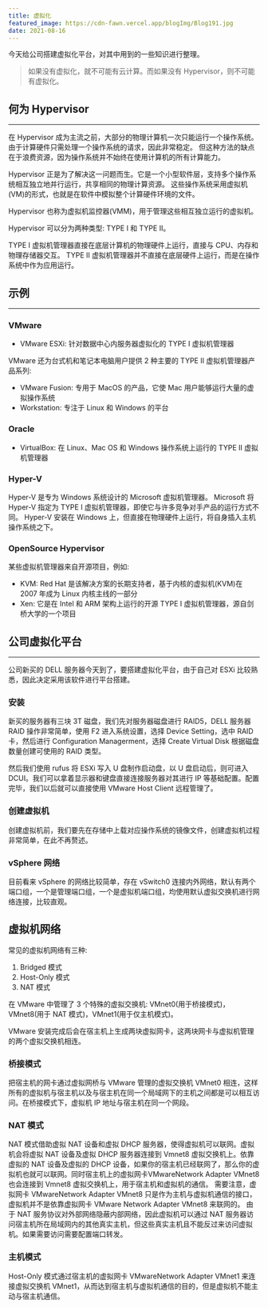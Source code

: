 ```yaml
---
title: 虚拟化
featured_image: https://cdn-fawn.vercel.app/blogImg/Blog191.jpg
date: 2021-08-16
---
```


今天给公司搭建虚拟化平台，对其中用到的一些知识进行整理。

> 如果没有虚拟化，就不可能有云计算。而如果没有 Hypervisor，则不可能有虚拟化。

## 何为 Hypervisor
***  
在 Hypervisor 成为主流之前，大部分的物理计算机一次只能运行一个操作系统。由于计算硬件只需处理一个操作系统的请求，因此非常稳定。 但这种方法的缺点在于浪费资源，因为操作系统并不始终在使用计算机的所有计算能力。

Hypervisor 正是为了解决这一问题而生。它是一个小型软件层，支持多个操作系统相互独立地并行运行，共享相同的物理计算资源。
这些操作系统采用虚拟机(VM)的形式，也就是在软件中模拟整个计算硬件环境的文件。

Hypervisor 也称为虚拟机监控器(VMM)，用于管理这些相互独立运行的虚拟机。

Hypervisor 可以分为两种类型: TYPE I 和 TYPE II。

TYPE I 虚拟机管理器直接在底层计算机的物理硬件上运行，直接与 CPU、内存和物理存储器交互。
TYPE II 虚拟机管理器并不直接在底层硬件上运行，而是在操作系统中作为应用运行。

## 示例
***  
### VMware
- VMware ESXi: 针对数据中心内服务器虚拟化的 TYPE I 虚拟机管理器

VMware 还为台式机和笔记本电脑用户提供 2 种主要的 TYPE II 虚拟机管理器产品系列: 
- VMware Fusion: 专用于 MacOS 的产品，它使 Mac 用户能够运行大量的虚拟操作系统
- Workstation: 专注于 Linux 和 Windows 的平台

### Oracle
- VirtualBox: 在 Linux、Mac OS 和 Windows 操作系统上运行的 TYPE II 虚拟机管理器

### Hyper-V
Hyper-V 是专为 Windows 系统设计的 Microsoft 虚拟机管理器。
Microsoft 将 Hyper-V 指定为 TYPE I 虚拟机管理器，即使它与许多竞争对手产品的运行方式不同。 Hyper-V 安装在 Windows 上，但直接在物理硬件上运行，将自身插入主机操作系统之下。 

### OpenSource Hypervisor
某些虚拟机管理器来自开源项目，例如:
- KVM: Red Hat 是该解决方案的长期支持者，基于内核的虚拟机(KVM)在 2007 年成为 Linux 内核主线的一部分
- Xen: 它是在 Intel 和 ARM 架构上运行的开源 TYPE I 虚拟机管理器，源自剑桥大学的一个项目

## 公司虚拟化平台
*** 
公司新买的 DELL 服务器今天到了，要搭建虚拟化平台，由于自己对 ESXi 比较熟悉，因此决定采用该软件进行平台搭建。

### 安装
新买的服务器有三块 3T 磁盘，我们先对服务器磁盘进行 RAID5，DELL 服务器 RAID 操作非常简单，使用 F2 进入系统设置，选择 Device Setting，选中 RAID 卡，然后进行 Configuration Managerment，选择 Create Virtual Disk 根据磁盘数量创建可使用的 RAID 类型。

然后我们使用 rufus 将 ESXi 写入 U 盘制作启动盘，以 U 盘启动后，则可进入 DCUI。我们可以拿着显示器和键盘直接连接服务器对其进行 IP 等基础配置。配置完毕，我们以后就可以直接使用 VMware Host Client 远程管理了。

### 创建虚拟机
创建虚拟机前，我们要先在存储中上载对应操作系统的镜像文件，创建虚拟机过程非常简单，在此不再赘述。

### vSphere 网络
目前看来 vSphere 的网络比较简单，存在 vSwitch0 连接内外网络，默认有两个端口组，一个是管理端口组，一个是虚拟机端口组，均使用默认虚拟交换机进行网络连接，比较直观。

## 虚拟机网络
常见的虚拟机网络有三种: 
1. Bridged 模式
2. Host-Only 模式
3. NAT 模式

在 VMware 中管理了 3 个特殊的虚拟交换机: VMnet0(用于桥接模式)，VMnet8(用于 NAT 模式)，VMnet1(用于仅主机模式)。

VMware 安装完成后会在宿主机上生成两块虚拟网卡，这两块网卡与虚拟机管理的两个虚拟交换机相连。

### 桥接模式
把宿主机的网卡通过虚拟网桥与 VMware 管理的虚拟交换机 VMnet0 相连，这样所有的虚拟机与宿主机以及与宿主机在同一个局域网下的主机之间都是可以相互访问。在桥接模式下，虚拟机 IP 地址与宿主机在同一个网段。

### NAT 模式
NAT 模式借助虚拟 NAT 设备和虚拟 DHCP 服务器，使得虚拟机可以联网。虚拟机会将虚拟 NAT 设备及虚拟 DHCP 服务器连接到 Vmnet8 虚拟交换机上。依靠虚拟的 NAT 设备及虚拟的 DHCP 设备，如果你的宿主机已经联网了，那么你的虚拟机也就可以联网。同时宿主机上的虚拟网卡VMwareNetwork Adapter VMnet8 也会连接到 Vmnet8 虚拟交换机上，用于宿主机和虚拟机的通信。
需要注意，虚拟网卡 VMwareNetwork Adapter VMnet8 只是作为主机与虚拟机通信的接口，虚拟机并不是依靠虚拟网卡 VMware Network Adapter VMnet8 来联网的。
由于 NAT 服务协议对外部网络隐蔽内部网络，因此虚拟机可以通过 NAT 服务器访问宿主机所在局域网内的其他真实主机，但这些真实主机且不能反过来访问虚拟机。如果需要访问需要配置端口转发。

### 主机模式
Host-Only 模式通过宿主机的虚拟网卡 VMwareNetwork Adapter VMnet1 来连接虚拟交换机 VMnet1，从而达到宿主机与虚拟机通信的目的，但是虚拟机不能主动与宿主机通信。